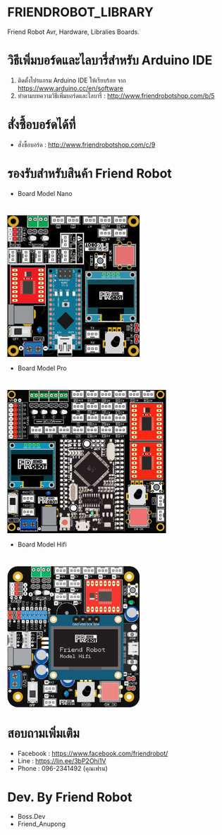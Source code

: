 # FRIENDROBOT_LIBRARY
Friend Robot Avr, Hardware, Libralies Boards.

# วิธีเพิ่มบอร์ดและไลบารี่สำหรับ Arduino IDE
1. ติดตั้งโปรแกรม Arduino IDE ให้เรียบร้อย จาก https://www.arduino.cc/en/software
2. ทำตามบทความวิธีเพิ่มบอร์ดและไลบารี่ : http://www.friendrobotshop.com/b/5

# สั่งซื้อบอร์ดได้ที่
- สั่งซื้อบอร์ด : http://www.friendrobotshop.com/c/9

# รองรับสำหรับสินค้า Friend Robot 

- Board Model Nano
<br>
<img class="img-fluid" src="./img/Model%20Nano.jpg" alt="modelnano" width="300px" style="margin-top: 10px;">
<br>

- Board Model Pro
<br>
<img class="img-fluid" src="img/model_pro.png" alt="modelpro" width="360px" style="margin-top: 10px;">
<br>

- Board Model Hifi
<br>
<img class="img-fluid" src="./img/Board Model Hifi.png" alt="modelHifi" width="300px" style="margin-top: 10px;">
<br>

# สอบถามเพิ่มเติม
- Facebook : https://www.facebook.com/friendrobot/
- Line : https://lin.ee/3bP2Ohi1V
- Phone : 096-2341492 (คุณเฟรน)

# Dev. By Friend Robot
- Boss.Dev
- Friend_Anupong

